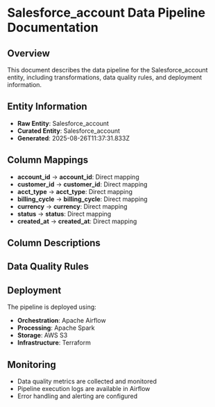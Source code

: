 # Salesforce_account Data Pipeline Documentation

## Overview
This document describes the data pipeline for the Salesforce_account entity, including transformations, data quality rules, and deployment information.

## Entity Information
- **Raw Entity**: Salesforce_account
- **Curated Entity**: Salesforce_account
- **Generated**: 2025-08-26T11:37:31.833Z

## Column Mappings
- **account_id** → **account_id**: Direct mapping
- **customer_id** → **customer_id**: Direct mapping
- **acct_type** → **acct_type**: Direct mapping
- **billing_cycle** → **billing_cycle**: Direct mapping
- **currency** → **currency**: Direct mapping
- **status** → **status**: Direct mapping
- **created_at** → **created_at**: Direct mapping

## Column Descriptions


## Data Quality Rules


## Deployment
The pipeline is deployed using:
- **Orchestration**: Apache Airflow
- **Processing**: Apache Spark
- **Storage**: AWS S3
- **Infrastructure**: Terraform

## Monitoring
- Data quality metrics are collected and monitored
- Pipeline execution logs are available in Airflow
- Error handling and alerting are configured